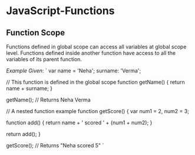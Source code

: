 # JavaScript-Functions

## Function Scope

Functions defined in global scope can access all variables at global scope level. 
Functions defined inside another function have access to all the variables of its parent function.

_Example Given_:
`
var name = 'Neha';
    surname: 'Verma';

// This function is defined in the global scope
function getName() {
  return name + surname;
}

getName(); // Returns Neha Verma

// A nested function example
function getScore() {
  var num1 = 2,
      num2 = 3;
  
  function add() {
    return name + ' scored ' + (num1 + num2);
  }
  
  return add();
}

getScore(); // Returns "Neha scored 5"
`

